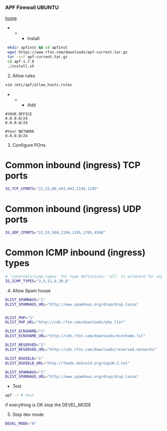 ### APF Firewall UBUNTU ###

[home](https://www.rfxn.com/projects/advanced-policy-firewall/)

- - - Install
```bash
 mkdir apfinst && cd apfinst
 wget https://www.rfxn.com/downloads/apf-current.tar.gz
 tar -xvf apf-current.tar.gz
 cd apf-1.7.6
 ./install.sh
```
2. Allow rules
```bash
vim /etc/apf/allow_hosts.rules
```
- - - Add
```
#YOUR OFFICE
0.0.0.0/24
0.0.0.0/24

#Your NETWORK
0.0.0.0/24
```

3. Configure POrts

# Common inbound (ingress) TCP ports
```bash
IG_TCP_CPORTS="22,53,80,443,943,1194,1195"
```
# Common inbound (ingress) UDP ports
```bash
IG_UDP_CPORTS="22,53,500,1194,1195,1701,4500"
```
# Common ICMP inbound (ingress) types
```bash
# 'internals/icmp.types' for type definition; 'all' is wildcard for any
IG_ICMP_TYPES="3,5,11,0,30,8"
```
4. Allow Spam house
```bash
DLIST_SPAMHAUS="1"
DLIST_SPAMHAUS_URL="http://www.spamhaus.org/drop/drop.lasso"


DLIST_PHP="1"
DLIST_PHP_URL="http://cdn.rfxn.com/downloads/php_list"

DLIST_ECNSHAME="1"
DLIST_ECNSHAME_URL="http://cdn.rfxn.com/downloads/ecnshame.lst"

DLIST_RESERVED="1"
DLIST_RESERVED_URL="http://cdn.rfxn.com/downloads/reserved.networks"

DLIST_DSHIELD="1"
DLIST_DSHIELD_URL="http://feeds.dshield.org/top10-2.txt"

DLIST_SPAMHAUS="1"
DLIST_SPAMHAUS_URL="http://www.spamhaus.org/drop/drop.lasso"
```
- Test 
```bash
apf -r # test
```
if everything is OK stop the DEVEL_MODE

5. Stop dev mode
```bash
DEVEL_MODE="0"
```
